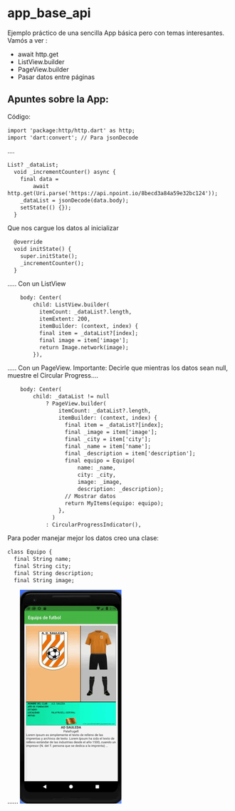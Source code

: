 # app_base_api

Ejemplo práctico de una sencilla App básica pero con temas interesantes.
Vamós a ver :
- await http.get
- ListView.builder
- PageView.builder
- Pasar datos entre páginas

## Apuntes sobre la App:

Código:
```
import 'package:http/http.dart' as http;
import 'dart:convert'; // Para jsonDecode
```
....
```
List? _dataList;
  void _incrementCounter() async {
    final data =
        await http.get(Uri.parse('https://api.npoint.io/8becd3a84a59e32bc124'));
    _dataList = jsonDecode(data.body);
    setState(() {});
  }
  ```

Que nos cargue los datos al inicializar
```
  @override
  void initState() {
    super.initState();
    _incrementCounter();
  }
  ```
.....
Con un ListView
```
    body: Center(
        child: ListView.builder(
          itemCount: _dataList?.length,
          itemExtent: 200,
          itemBuilder: (context, index) {
          final item = _dataList?[index];
          final image = item['image'];
          return Image.network(image);
        }),
```
.....
Con un PageView. 
Importante: Decirle que mientras los datos sean null, muestre el Circular Progress....
```
    body: Center(
        child: _dataList != null 
            ? PageView.builder(
                itemCount: _dataList?.length,
                itemBuilder: (context, index) {
                  final item = _dataList?[index];
                  final _image = item['image'];
                  final _city = item['city'];
                  final _name = item['name'];
                  final _description = item['description'];
                  final equipo = Equipo(
                      name: _name,
                      city: _city,
                      image: _image,
                      description: _description);
                  // Mostrar datos
                  return MyItems(equipo: equipo);
                },
              )
            : CircularProgressIndicator(),
```
Para poder manejar mejor los datos creo una clase:
```
class Equipo {
  final String name;
  final String city;
  final String description;
  final String image;
```
......
![Screenshot](/assets/images/video.gif)

